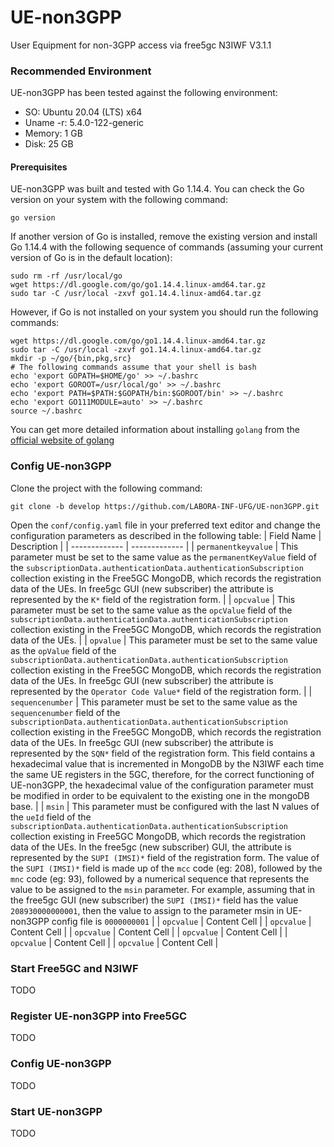 # UE-non3GPP
User Equipment for non-3GPP access via free5gc N3IWF V3.1.1

### Recommended Environment
UE-non3GPP has been tested against the following environment:
* SO: Ubuntu 20.04 (LTS) x64
* Uname -r: 5.4.0-122-generic
* Memory: 1 GB
* Disk: 25 GB

#### Prerequisites
UE-non3GPP was built and tested with Go 1.14.4. You can check the Go version on your system with the following command:
```
go version
```
If another version of Go is installed, remove the existing version and install Go 1.14.4 with the following sequence of commands (assuming your current version of Go is in the default location):
```
sudo rm -rf /usr/local/go
wget https://dl.google.com/go/go1.14.4.linux-amd64.tar.gz
sudo tar -C /usr/local -zxvf go1.14.4.linux-amd64.tar.gz
```
However, if Go is not installed on your system you should run the following commands:
```
wget https://dl.google.com/go/go1.14.4.linux-amd64.tar.gz
sudo tar -C /usr/local -zxvf go1.14.4.linux-amd64.tar.gz
mkdir -p ~/go/{bin,pkg,src}
# The following commands assume that your shell is bash
echo 'export GOPATH=$HOME/go' >> ~/.bashrc
echo 'export GOROOT=/usr/local/go' >> ~/.bashrc
echo 'export PATH=$PATH:$GOPATH/bin:$GOROOT/bin' >> ~/.bashrc
echo 'export GO111MODULE=auto' >> ~/.bashrc
source ~/.bashrc
```
You can get more detailed information about installing ```golang``` from the [official website of golang](https://go.dev/doc/install)


### Config UE-non3GPP
Clone the project with the following command:
```
git clone -b develop https://github.com/LABORA-INF-UFG/UE-non3GPP.git 
```

Open the ```conf/config.yaml``` file in your preferred text editor and change the configuration parameters as described in the following table:
| Field Name  |  Description |
| ------------- | ------------- |
| `permanentkeyvalue`  | This parameter must be set to the same value as the `permanentKeyValue` field of the `subscriptionData.authenticationData.authenticationSubscription` collection existing in the Free5GC MongoDB, which records the registration data of the UEs. In free5gc GUI (new subscriber) the attribute is represented by the `K*` field of the registration form.  |
| `opcvalue`  | This parameter must be set to the same value as the `opcValue` field of the `subscriptionData.authenticationData.authenticationSubscription` collection existing in the Free5GC MongoDB, which records the registration data of the UEs.  |
| `opvalue`  | This parameter must be set to the same value as the `opValue` field of the `subscriptionData.authenticationData.authenticationSubscription` collection existing in the Free5GC MongoDB, which records the registration data of the UEs. In free5gc GUI (new subscriber) the attribute is represented by the `Operator Code Value*` field of the registration form.  |
| `sequencenumber`  | This parameter must be set to the same value as the `sequencenumber` field of the `subscriptionData.authenticationData.authenticationSubscription` collection existing in the Free5GC MongoDB, which records the registration data of the UEs. In free5gc GUI (new subscriber) the attribute is represented by the `SQN*` field of the registration form. This field contains a hexadecimal value that is incremented in MongoDB by the N3IWF each time the same UE registers in the 5GC, therefore, for the correct functioning of UE-non3GPP, the hexadecimal value of the configuration parameter must be modified in order to be equivalent to the existing one in the mongoDB base. |
| `msin`  | This parameter must be configured with the last N values of the `ueId` field of the `subscriptionData.authenticationData.authenticationSubscription` collection existing in Free5GC MongoDB, which records the registration data of the UEs. In the free5gc (new subscriber) GUI, the attribute is represented by the `SUPI (IMSI)*` field of the registration form. The value of the `SUPI (IMSI)*` field is made up of the `mcc` code (eg: 208), followed by the `mnc` code (eg: 93), followed by a numerical sequence that represents the value to be assigned to the `msin` parameter. For example, assuming that in the free5gc GUI (new subscriber) the `SUPI (IMSI)*` field has the value `208930000000001`, then the value to assign to the parameter msin in UE-non3GPP config file is `0000000001`  |
| `opcvalue`  | Content Cell  |
| `opcvalue`  | Content Cell  |
| `opcvalue`  | Content Cell  |
| `opcvalue`  | Content Cell  |
| `opcvalue`  | Content Cell  |
| `opcvalue`  | Content Cell  |


### Start Free5GC and N3IWF
TODO

### Register UE-non3GPP into Free5GC
TODO

### Config UE-non3GPP
TODO

### Start UE-non3GPP
TODO
